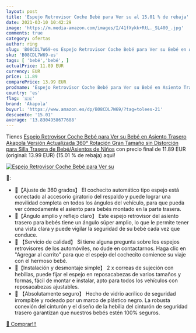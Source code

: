 ```yaml
---
layout: post
title: 'Espejo Retrovisor Coche Bebé para Ver su al 15.01 % de rebaja'
date: 2021-03-10 10:42:29
image: 'https://m.media-amazon.com/images/I/41fXykk+RtL._SL400_.jpg'
comments: true
category: ofertas
author: ring
slug: 'B08CDL7W69-es Espejo Retrovisor Coche Bebé para Ver su Bebé en Asiento...'
sku: 'B08CDL7W69-es'
tags: [ 'bebé','bebé', ]
actualPrice: 11.89 EUR
currency: EUR
price: 11.89
comparePrice: 13.99 EUR
prodname: 'Espejo Retrovisor Coche Bebé para Ver su Bebé en Asiento Trasero  Akapola Versión Actualizada 360° Rotación Gran Tamaño sin Distorción para Silla Trasera de Bebé/Asientos de Niños'
country: 'es'
flag: '🇪🇸'
brand: 'Akapola'
buyurl: 'https://www.amazon.es/dp/B08CDL7W69/?tag=tolees-21'
descuento: '15.01'
average: '13.8304958677688'
---
```


Tienes [Espejo Retrovisor Coche Bebé para Ver su Bebé en Asiento Trasero  Akapola Versión Actualizada 360° Rotación Gran Tamaño sin Distorción para Silla Trasera de Bebé/Asientos de Niños](https://www.amazon.es/dp/B08CDL7W69/?tag=tolees-21) con precio final de  11.89 EUR (original: 13.99 EUR) (15.01 %  de rebaja) aqui!

[![Espejo Retrovisor Coche Bebé para Ver su](https://m.media-amazon.com/images/I/41fXykk+RtL._SL400_.jpg)](https://www.amazon.es/dp/B08CDL7W69/?tag=tolees-21)

🔎:

- 👶【Ajuste de 360 ​​grados】 El cochecito automático tipo espejo está conectado al accesorio giratorio del respaldo y puede lograr una movilidad completa en todos los ángulos del vehículo, para que pueda ver cómodamente el asiento para bebés montado en la parte trasera.
- 👶【Ángulo amplio y reflejo claro】 Este espejo retrovisor del asiento trasero para bebés tiene un ángulo súper amplio, lo que le permite tener una vista clara y puede vigilar la seguridad de su bebé cada vez que conduce.
- 👶 【Servicio de calidad】 Si tiene alguna pregunta sobre los espejos retrovisores de los automóviles, no dude en contactarnos. Haga clic en "Agregar al carrito" para que el espejo del cochecito comience su viaje con el hermoso bebé.
- 👶【Instalación y desmontaje simple】 2 x correas de sujeción con hebillas, puede fijar el espejo en reposacabezas de varios tamaños y formas, fácil de montar e instalar, apto para todos los vehículos con reposacabezas ajustables.
- 👶 【Absolutamente seguro】 Hecho de vidrio acrílico de seguridad irrompible y rodeado por un marco de plástico negro. La robusta conexión del cinturón y el diseño de la hebilla del cinturón de seguridad trasero garantizan que nuestros bebés estén 100% seguros.

[🛒 Comprar!!!](https://www.amazon.es/dp/B08CDL7W69/?tag=tolees-21)
